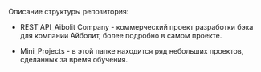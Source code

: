 Описание структуры репозитория:

- REST API_Aibolit Company - коммерческий проект разработки бэка для компании Айболит, более подробно в самом проекте. 

- Mini_Projects - в этой папке находится ряд небольших проектов, сделанных за время обучения.